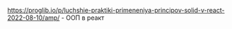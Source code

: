 https://proglib.io/p/luchshie-praktiki-primeneniya-principov-solid-v-react-2022-08-10/amp/ - ООП в реакт<br>